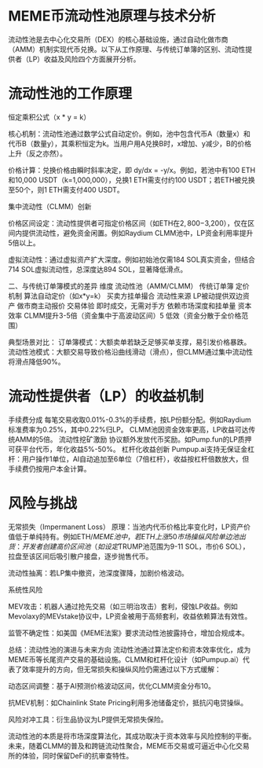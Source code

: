 # MEME币流动性池原理与技术分析
流动性池是去中心化交易所（DEX）的核心基础设施，通过自动化做市商（AMM）机制实现代币兑换。以下从工作原理、与传统订单簿的区别、流动性提供者（LP）收益及风险四个方面展开分析。

# 流动性池的工作原理
恒定乘积公式（x * y = k）

核心机制：流动性池通过数学公式自动定价。例如，池中包含代币A（数量x）和代币B（数量y），其乘积恒定为k。当用户用A兑换B时，x增加、y减少，B的价格上升（反之亦然）。

价格计算：兑换价格由瞬时斜率决定，即 dy/dx = -y/x。例如，若池中有100 ETH和10,000 USDT（k=1,000,000），兑换1 ETH需支付约100 USDT；若ETH被兑换至50个，则1 ETH需支付400 USDT。

集中流动性（CLMM）创新

价格区间设定：流动性提供者可指定价格区间（如ETH在$2,800-$3,200），仅在区间内提供流动性，避免资金闲置。例如Raydium CLMM池中，LP资金利用率提升5倍以上。

虚拟流动性：通过虚拟资产扩大深度。例如初始池仅需184 SOL真实资金，但结合714 SOL虚拟流动性，总深度达894 SOL，显著降低滑点。

二、与传统订单簿模式的差异
维度	流动性池（AMM/CLMM）	传统订单簿
定价机制	算法自动定价（如x*y=k）	买卖方挂单撮合
流动性来源	LP被动提供双边资产	做市商主动报价
交易体验	即时成交，无需对手方	依赖市场深度和挂单量
资本效率	CLMM提升3-5倍（资金集中于高波动区间）5	低效（资金分散于全价格范围）


典型场景对比：
订单簿模式：大额卖单若缺乏足够买单支撑，易引发价格暴跌。
流动性池模式：大额交易导致价格沿曲线滑动（滑点），但CLMM通过集中流动性将滑点降低90%。

# 流动性提供者（LP）的收益机制
手续费分成
每笔交易收取0.01%-0.3%的手续费，按LP份额分配。例如Raydium标准费率为0.25%，其中0.22%归LP。
CLMM池因资金效率更高，LP收益可达传统AMM的5倍。
流动性挖矿激励
协议额外发放代币奖励。如Pump.fun的LP质押可获平台代币，年化收益5%-50%。
杠杆化收益创新
Pumpup.ai支持无保证金杠杆：用户操作1单位，AI自动追加至6单位（7倍杠杆），收益按杠杆倍数放大，但手续费仍按用户本金计算。
# 风险与挑战
无常损失（Impermanent Loss）
原理：当池内代币价格比率变化时，LP资产价值低于单纯持有。例如ETH/$MEME池中，若ETH上涨50%而MEME下跌，LP的资产净值将低于未提供流动性时的组合。
市场操纵风险
单边池出货：开发者创建高价区间池（如设定$TRUMP池范围为9-11 SOL，市价6 SOL），拉盘至该区间后吸引散户接盘，逐步抛售代币。

流动性抽离：若LP集中撤资，池深度骤降，加剧价格波动。

系统性风险

MEV攻击：机器人通过抢先交易（如三明治攻击）套利，侵蚀LP收益。例如Mevolaxy的MEVstake协议中，LP资金被用于高频套利，收益依赖算法有效性。

监管不确定性：如美国《MEME法案》要求流动性池披露持仓，增加合规成本。

总结：流动性池的演进与未来方向
流动性池通过算法定价和资本效率优化，成为MEME币等长尾资产交易的基础设施。CLMM和杠杆化设计（如Pumpup.ai）代表了效率提升的方向，但无常损失和操纵风险仍需通过以下方式缓解：

动态区间调整：基于AI预测价格波动区间，优化CLMM资金分布10。

抗MEV机制：如Chainlink State Pricing利用多池储备定价，抵抗闪电贷操纵。

风险对冲工具：衍生品协议为LP提供无常损失保险。

流动性池的本质是将市场深度算法化，其成功取决于资本效率与风险控制的平衡。未来，随着CLMM的普及和跨链流动性聚合，MEME币交易或可逼近中心化交易所的体验，同时保留DeFi的抗审查特性。
